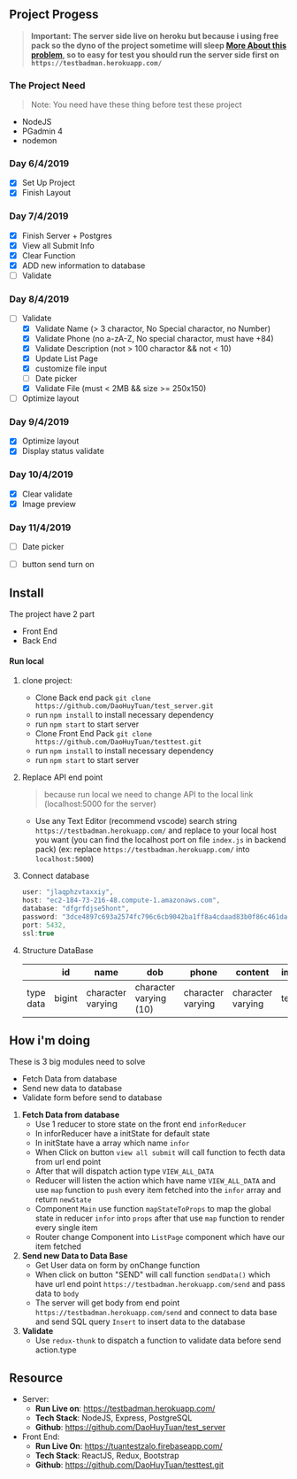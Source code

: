 ## Project Progess
> **Important: The server side live on heroku but because i using free pack so the dyno of the project sometime will sleep [More About this problem](https://devcenter.heroku.com/articles/free-dyno-hours#dyno-sleeping), so to easy for test you should run the server side first on `https://testbadman.herokuapp.com/`**
### The Project Need 
   > Note: You need have these thing before test these project 
   
   - NodeJS
   - PGadmin 4
   - nodemon
### Day 6/4/2019
- [X] Set Up Project
- [X] Finish Layout
### Day 7/4/2019
- [X] Finish Server + Postgres
- [X] View all Submit Info
- [X] Clear Function 
- [X] ADD new information to database
- [ ] Validate 

### Day 8/4/2019
- [ ] Validate
    + [X] Validate Name (> 3 charactor, No Special charactor, no Number)
    + [X] Validate Phone (no a-zA-Z, No special charactor, must have +84)
    + [X] Validate Description (not > 100 charactor && not < 10)
    + [X] Update List Page
    + [X] customize file input
    + [ ] Date picker
    + [X] Validate File (must < 2MB && size >= 250x150)
- [ ] Optimize layout
### Day 9/4/2019
- [X] Optimize layout
- [X] Display status validate
### Day 10/4/2019
- [X] Clear validate
- [X] Image preview

### Day 11/4/2019
+ [ ] Date picker
- [ ] button send turn on
## Install  
  The project have 2 part 
  - Front End  
  - Back End 
#### Run local
  1. clone project: 
     - Clone Back end pack `git clone https://github.com/DaoHuyTuan/test_server.git`
     - run `npm install` to install necessary dependency
     - run `npm start` to start server
     - Clone Front End Pack `git clone https://github.com/DaoHuyTuan/testtest.git`
     - run `npm install` to install necessary dependency
     - run `npm start` to start server 
 2. Replace API end point 
    > because run local we need to change API to the local link (localhost:5000 for the server)
     - Use any Text Editor (recommend vscode) search string `https://testbadman.herokuapp.com/` and replace to your local host you want (you can find the localhost port on file `index.js` in backend pack) (ex: replace `https://testbadman.herokuapp.com/` into `localhost:5000`)
 3. Connect database 
    ```js
    user: "jlaqphzvtaxxiy",
    host: "ec2-184-73-216-48.compute-1.amazonaws.com",
    database: "dfgrfdjse5hont",
    password: "3dce4897c693a2574fc796c6cb9042ba1ff8a4cdaad83b0f86c461da28bdb906",
    port: 5432,
    ssl:true 
    ```
4. Structure DataBase

    || id   | name | dob | phone | content | image |
    |-------|------|------|-----|-------|---------|-------|
    |type data  | bigint |character varying     |  character varying (10)     |    character varying     |     character varying  |text   
## How i'm doing
   These is 3 big modules need to solve 
   - Fetch Data from database
   - Send new data to database
   - Validate form before send to database

   1. **Fetch Data from database**
      + Use 1 reducer to store state on the front end `inforReducer`
      + In inforReducer have a initState for default state 
      + In initState have a array which name `infor`
      + When Click on button `view all submit` will call function to fecth data from url end point
      + After that will dispatch action type ``VIEW_ALL_DATA``
      + Reducer will listen the action which have name ``VIEW_ALL_DATA`` and use `map` function to `push` every item fetched into the `infor` array and return ``newState``
      + Component `Main` use function `mapStateToProps` to map the global state in reducer `infor` into `props` after that use `map` function to render every single item
      + Router change Component into `ListPage` component which have our item fetched
   2. **Send new Data to Data Base**
      + Get User data on form by onChange function 
      + When click on button "SEND" will call function `sendData()` which have url end point `https://testbadman.herokuapp.com/send`
     and pass data to `body`
      + The server will get body from end point `https://testbadman.herokuapp.com/send` and connect to data base and send SQL query `Insert` to insert data to the database
   3. **Validate**
      + Use `redux-thunk` to dispatch a function to validate data before send action.type 
     
## Resource
- Server: 
    + **Run Live on**: https://testbadman.herokuapp.com/ 
    + **Tech Stack**: NodeJS, Express, PostgreSQL
    + **Github**: https://github.com/DaoHuyTuan/test_server
- Front End:
    + **Run Live On**: https://tuantestzalo.firebaseapp.com/
    + **Tech Stack**: ReactJS, Redux, Bootstrap
    + **Github**: https://github.com/DaoHuyTuan/testtest.git
